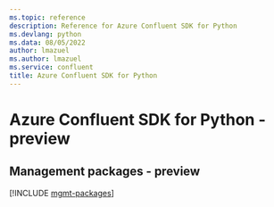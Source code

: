 ```yaml
---
ms.topic: reference
description: Reference for Azure Confluent SDK for Python
ms.devlang: python
ms.data: 08/05/2022
author: lmazuel
ms.author: lmazuel
ms.service: confluent
title: Azure Confluent SDK for Python
---
```

# Azure Confluent SDK for Python - preview

## Management packages - preview
[!INCLUDE [mgmt-packages](confluent-mgmt-index.md)]